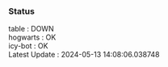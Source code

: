 ### Status


table : DOWN  
hogwarts : OK  
icy-bot : OK  
Latest Update : 2024-05-13 14:08:06.038748
